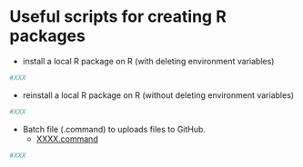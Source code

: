 # Useful scripts for creating R packages

- install a local R package on R (with deleting environment variables)

```r
#XXX
```

- reinstall a local R package on R (without deleting environment variables)

```r
#XXX
```

- Batch file (.command) to uploads files to GitHub.
    - [XXXX.command](XXXX)

```sh
#XXX
```

